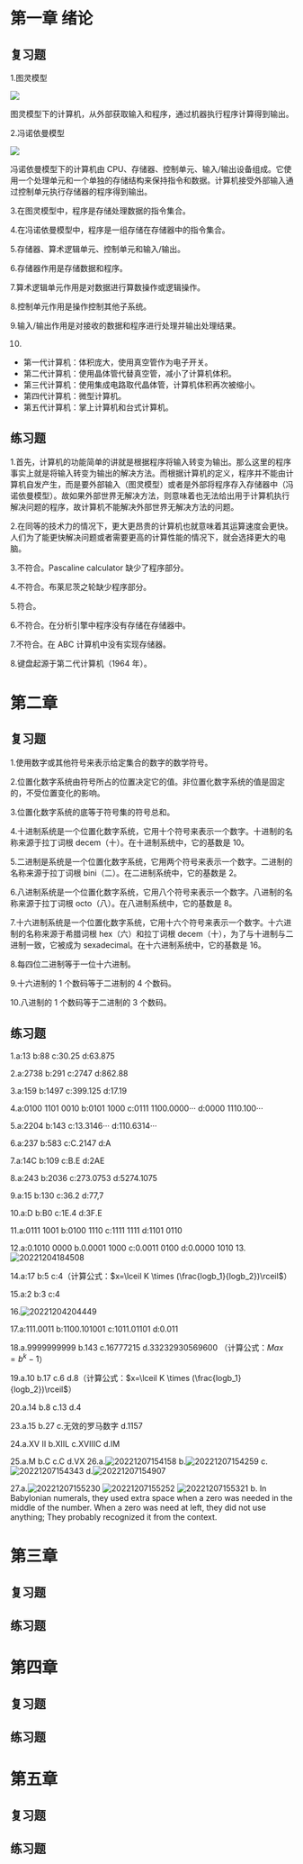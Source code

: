 # 第一章 绪论

## 复习题

1.图灵模型

![](https://cdn.jsdelivr.net/gh/eurislee/picur/assets/pics/Acrobat_itrFxiWMBB.png)

图灵模型下的计算机，从外部获取输入和程序，通过机器执行程序计算得到输出。

2.冯诺依曼模型

![](https://cdn.jsdelivr.net/gh/eurislee/picur/assets/pics/Acrobat_uzqQ3R3wu6.png)

冯诺依曼模型下的计算机由 CPU、存储器、控制单元、输入/输出设备组成。它使用一个处理单元和一个单独的存储结构来保持指令和数据。计算机接受外部输入通过控制单元执行存储器的程序得到输出。

3.在图灵模型中，程序是存储处理数据的指令集合。

4.在冯诺依曼模型中，程序是一组存储在存储器中的指令集合。

5.存储器、算术逻辑单元、控制单元和输入/输出。

6.存储器作用是存储数据和程序。

7.算术逻辑单元作用是对数据进行算数操作或逻辑操作。

8.控制单元作用是操作控制其他子系统。

9.输入/输出作用是对接收的数据和程序进行处理并输出处理结果。

10.

- 第一代计算机：体积庞大，使用真空管作为电子开关。
- 第二代计算机：使用晶体管代替真空管，减小了计算机体积。
- 第三代计算机：使用集成电路取代晶体管，计算机体积再次被缩小。
- 第四代计算机：微型计算机。
- 第五代计算机：掌上计算机和台式计算机。

## 练习题

1.首先，计算机的功能简单的讲就是根据程序将输入转变为输出。那么这里的程序事实上就是将输入转变为输出的解决方法。而根据计算机的定义，程序并不能由计算机自发产生，而是要外部输入（图灵模型）或者是外部将程序存入存储器中（冯诺依曼模型）。故如果外部世界无解决方法，则意味着也无法给出用于计算机执行解决问题的程序，故计算机不能解决外部世界无解决方法的问题。

2.在同等的技术力的情况下，更大更昂贵的计算机也就意味着其运算速度会更快。人们为了能更快解决问题或者需要更高的计算性能的情况下，就会选择更大的电脑。

3.不符合。Pascaline calculator 缺少了程序部分。

4.不符合。布莱尼茨之轮缺少程序部分。

5.符合。

6.不符合。在分析引擎中程序没有存储在存储器中。

7.不符合。在 ABC 计算机中没有实现存储器。

8.键盘起源于第二代计算机（1964 年）。

# 第二章

## 复习题

1.使用数字或其他符号来表示给定集合的数字的数学符号。

2.位置化数字系统由符号所占的位置决定它的值。非位置化数字系统的值是固定的，不受位置变化的影响。

3.位置化数字系统的底等于符号集的符号总和。

4.十进制系统是一个位置化数字系统，它用十个符号来表示一个数字。十进制的名称来源于拉丁词根 decem（十）。在十进制系统中，它的基数是 10。

5.二进制是系统是一个位置化数字系统，它用两个符号来表示一个数字。二进制的名称来源于拉丁词根 bini（二）。在二进制系统中，它的基数是 2。

6.八进制系统是一个位置化数字系统，它用八个符号来表示一个数字。八进制的名称来源于拉丁词根 octo（八）。在八进制系统中，它的基数是 8。

7.十六进制系统是一个位置化数字系统，它用十六个符号来表示一个数字。十六进制的名称来源于希腊词根 hex（六）和拉丁词根 decem（十），为了与十进制与二进制一致，它被成为 sexadecimal。在十六进制系统中，它的基数是 16。

8.每四位二进制等于一位十六进制。

9.十六进制的 1 个数码等于二进制的 4 个数码。

10.八进制的 1 个数码等于二进制的 3 个数码。

## 练习题

1.a:13 b:88 c:30.25 d:63.875

2.a:2738 b:291 c:2747 d:862.88

3.a:159 b:1497 c:399.125 d:17.19

4.a:0100 1101 0010 b:0101 1000 c:0111 1100.0000··· d:0000 1110.100···

5.a:2204 b:143 c:13.3146··· d:110.6314···

6.a:237 b:583 c:C.2147 d:A

7.a:14C b:109 c:B.E d:2AE

8.a:243 b:2036 c:273.0753 d:5274.1075

9.a:15 b:130 c:36.2 d:77,7

10.a:D b:B0 c:1E.4 d:3F.E

11.a:0111 1001 b:0100 1110 c:1111 1111 d:1101 0110

12.a:0.1010 0000 b.0.0001 1000 c:0.0011 0100 d:0.0000 1010 13.![20221204184508](https://cdn.jsdelivr.net/gh/eurislee/picur/assets/pics/20221204184508.png)

14.a:17 b:5 c:4（计算公式：$x=\lceil K \times (\frac{logb_1}{logb_2})\rceil$）

15.a:2 b:3 c:4

16.![20221204204449](https://cdn.jsdelivr.net/gh/eurislee/picur/assets/pics/20221204204449.png)

17.a:111.0011 b:1100.101001 c:1011.01101 d:0.011

18.a.9999999999 b.143 c.16777215 d.33232930569600 （计算公式：$Max=b^k-1$）

19.a.10 b.17 c.6 d.8（计算公式：$x=\lceil K \times (\frac{logb_1}{logb_2})\rceil$）

20.a.14 b.8 c.13 d.4

23.a.15 b.27 c.无效的罗马数字 d.1157

24.a.XV II b.XIIL c.XVIIIC d.IM

25.a.M b.C c.C d.VX
26.a.![20221207154158](https://cdn.jsdelivr.net/gh/eurislee/picur/assets/pics/20221207154158.png) b.![20221207154259](https://cdn.jsdelivr.net/gh/eurislee/picur/assets/pics/20221207154259.png) c.![20221207154343](https://cdn.jsdelivr.net/gh/eurislee/picur/assets/pics/20221207154343.png) d.![20221207154907](https://cdn.jsdelivr.net/gh/eurislee/picur/assets/pics/20221207154907.png)

27.a.![20221207155230](https://cdn.jsdelivr.net/gh/eurislee/picur/assets/pics/20221207155230.png) ![20221207155252](https://cdn.jsdelivr.net/gh/eurislee/picur/assets/pics/20221207155252.png) ![20221207155321](https://cdn.jsdelivr.net/gh/eurislee/picur/assets/pics/20221207155321.png)
b. In Babylonian numerals, they used extra space when a zero was needed in the middle of the number. When a zero was need at left, they did not use anything; They probably recognized it from the context.

# 第三章

## 复习题

## 练习题

# 第四章

## 复习题

## 练习题

# 第五章

## 复习题

## 练习题
